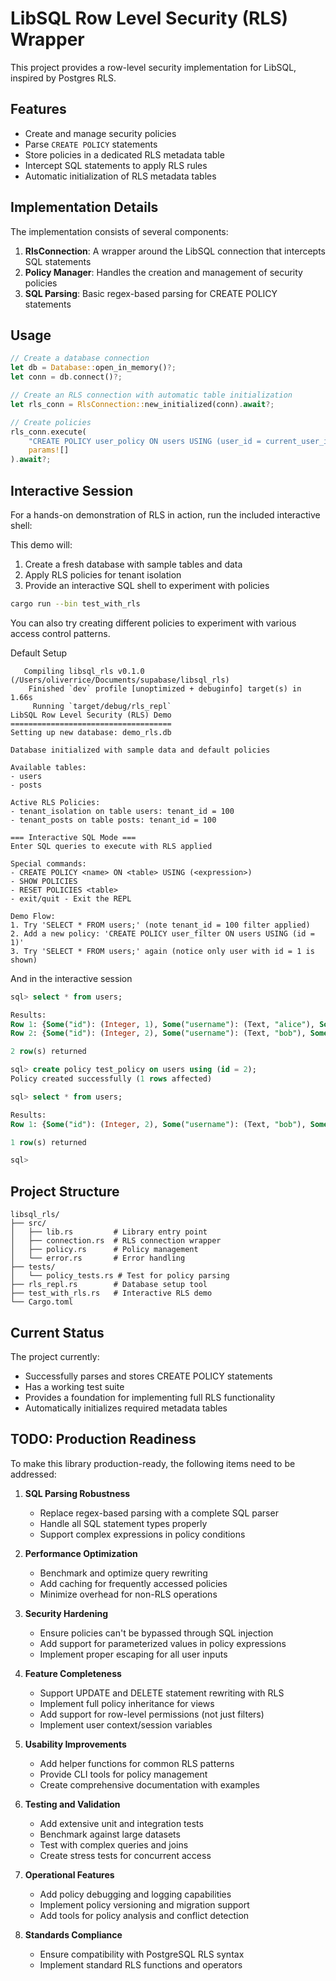 # LibSQL Row Level Security (RLS) Wrapper

This project provides a row-level security implementation for LibSQL, inspired by Postgres RLS.

## Features

- Create and manage security policies
- Parse `CREATE POLICY` statements
- Store policies in a dedicated RLS metadata table
- Intercept SQL statements to apply RLS rules
- Automatic initialization of RLS metadata tables

## Implementation Details

The implementation consists of several components:

1. **RlsConnection**: A wrapper around the LibSQL connection that intercepts SQL statements
2. **Policy Manager**: Handles the creation and management of security policies
3. **SQL Parsing**: Basic regex-based parsing for CREATE POLICY statements

## Usage

```rust
// Create a database connection
let db = Database::open_in_memory()?;
let conn = db.connect()?;

// Create an RLS connection with automatic table initialization
let rls_conn = RlsConnection::new_initialized(conn).await?;

// Create policies
rls_conn.execute(
    "CREATE POLICY user_policy ON users USING (user_id = current_user_id())",
    params![]
).await?;
```

## Interactive Session

For a hands-on demonstration of RLS in action, run the included interactive shell:

This demo will:
1. Create a fresh database with sample tables and data
2. Apply RLS policies for tenant isolation
3. Provide an interactive SQL shell to experiment with policies


```bash
cargo run --bin test_with_rls
```

You can also try creating different policies to experiment with various access control patterns.

Default Setup
```
   Compiling libsql_rls v0.1.0 (/Users/oliverrice/Documents/supabase/libsql_rls)
    Finished `dev` profile [unoptimized + debuginfo] target(s) in 1.66s
     Running `target/debug/rls_repl`
LibSQL Row Level Security (RLS) Demo
====================================
Setting up new database: demo_rls.db

Database initialized with sample data and default policies

Available tables:
- users
- posts

Active RLS Policies:
- tenant_isolation on table users: tenant_id = 100
- tenant_posts on table posts: tenant_id = 100

=== Interactive SQL Mode ===
Enter SQL queries to execute with RLS applied

Special commands:
- CREATE POLICY <name> ON <table> USING (<expression>)
- SHOW POLICIES
- RESET POLICIES <table>
- exit/quit - Exit the REPL

Demo Flow:
1. Try 'SELECT * FROM users;' (note tenant_id = 100 filter applied)
2. Add a new policy: 'CREATE POLICY user_filter ON users USING (id = 1)'
3. Try 'SELECT * FROM users;' again (notice only user with id = 1 is shown)
```

And in the interactive session

```sql
sql> select * from users;

Results:
Row 1: {Some("id"): (Integer, 1), Some("username"): (Text, "alice"), Some("tenant_id"): (Integer, 100)}
Row 2: {Some("id"): (Integer, 2), Some("username"): (Text, "bob"), Some("tenant_id"): (Integer, 100)}

2 row(s) returned

sql> create policy test_policy on users using (id = 2);   
Policy created successfully (1 rows affected)

sql> select * from users;

Results:
Row 1: {Some("id"): (Integer, 2), Some("username"): (Text, "bob"), Some("tenant_id"): (Integer, 100)}

1 row(s) returned

sql> 
```


## Project Structure

```
libsql_rls/
├── src/
│   ├── lib.rs         # Library entry point
│   ├── connection.rs  # RLS connection wrapper
│   ├── policy.rs      # Policy management
│   └── error.rs       # Error handling
├── tests/
│   └── policy_tests.rs # Test for policy parsing
├── rls_repl.rs        # Database setup tool
├── test_with_rls.rs   # Interactive RLS demo
└── Cargo.toml
```

## Current Status

The project currently:
- Successfully parses and stores CREATE POLICY statements
- Has a working test suite
- Provides a foundation for implementing full RLS functionality
- Automatically initializes required metadata tables

## TODO: Production Readiness

To make this library production-ready, the following items need to be addressed:

1. **SQL Parsing Robustness**
   - Replace regex-based parsing with a complete SQL parser
   - Handle all SQL statement types properly
   - Support complex expressions in policy conditions

2. **Performance Optimization**
   - Benchmark and optimize query rewriting
   - Add caching for frequently accessed policies
   - Minimize overhead for non-RLS operations

3. **Security Hardening**
   - Ensure policies can't be bypassed through SQL injection
   - Add support for parameterized values in policy expressions
   - Implement proper escaping for all user inputs

4. **Feature Completeness**
   - Support UPDATE and DELETE statement rewriting with RLS
   - Implement full policy inheritance for views
   - Add support for row-level permissions (not just filters)
   - Implement user context/session variables

5. **Usability Improvements**
   - Add helper functions for common RLS patterns
   - Provide CLI tools for policy management
   - Create comprehensive documentation with examples

6. **Testing and Validation**
   - Add extensive unit and integration tests
   - Benchmark against large datasets
   - Test with complex queries and joins
   - Create stress tests for concurrent access

7. **Operational Features**
   - Add policy debugging and logging capabilities
   - Implement policy versioning and migration support
   - Add tools for policy analysis and conflict detection

8. **Standards Compliance**
   - Ensure compatibility with PostgreSQL RLS syntax
   - Implement standard RLS functions and operators 